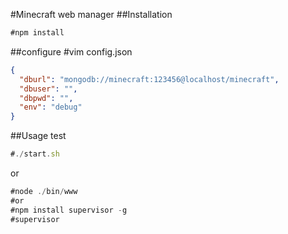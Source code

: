 #Minecraft web manager
##Installation
  ```js
  #npm install
  ```
##configure
  #vim config.json
  ```json
  {
  	"dburl": "mongodb://minecraft:123456@localhost/minecraft",
  	"dbuser": "",
  	"dbpwd": "",
  	"env": "debug"
  }
  ```
##Usage
  test
  ```js
  #./start.sh
  ```
  or
  ```js
  #node ./bin/www
  #or
  #npm install supervisor -g
  #supervisor
  ```
